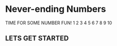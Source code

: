 <h1>Never-ending Numbers</h1>

<p> TIME FOR SOME NUMBER FUN! 1 2 3 4 5 6 7 8 9 10</p>

<h2> LETS GET STARTED </h2>
